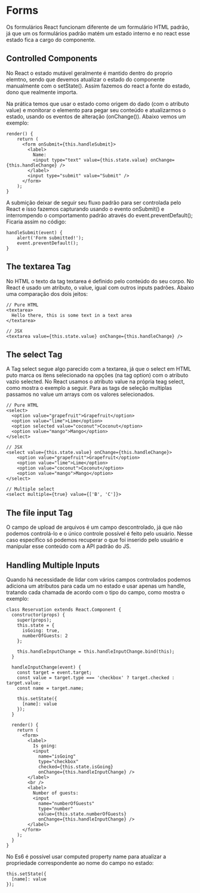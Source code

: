 # Forms

Os formulários React funcionam diferente de um formulário HTML padrão, já que um os formulários padrão matém um estado interno e no react esse estado fica a cargo do componente.

## Controlled Components

No React o estado mutável geralmente é mantido dentro do proprio elemtno, sendo que devemos atualizar o estado do componente manualmente com o setState(). Assim fazemos do react a fonte do estado, dono que realmente importa.

Na prática temos que usar o estado como origem do dado (com o atributo value) e monitorar o elemento para pegar seu conteúdo e atualizarmos o estado, usando os eventos de alteração (onChange()). Abaixo vemos um exemplo: 

```JS
render() {
    return (
      <form onSubmit={this.handleSubmit}>
        <label>
          Name:
          <input type="text" value={this.state.value} onChange={this.handleChange} />
        </label>
        <input type="submit" value="Submit" />
      </form>
    );
}
```

A submição deixar de seguir seu fluxo padrão para ser controlada pelo React e isso fazemos capturando usando o evento onSubmit() e interrompendo o comportamento padrão através do event.preventDefault(); Ficaria assim no código:


```JS
handleSubmit(event) {
    alert('Form submitted!');
    event.preventDefault();
}
```

## The textarea Tag

No HTML o texto da tag textarea é definido pelo conteúdo do seu corpo. No React é usado um atributo, o value, igual com outros inputs padrões. Abaixo uma comparação dos dois jeitos:

```JS
// Pure HTML
<textarea>
  Hello there, this is some text in a text area
</textarea>

// JSX
<textarea value={this.state.value} onChange={this.handleChange} />
```

## The select Tag

A Tag select segue algo parecido com a textarea, já que o select em HTML puto marca os itens selecionado na opções (na tag option) com o atributo vazio selected. No React usamos o atributo value na própria teag select, como mostra o exemplo a seguir. Para as tags de seleção multiplas passamos no value um arrays com os valores selecionados.

```JS
// Pure HTML
<select>
  <option value="grapefruit">Grapefruit</option>
  <option value="lime">Lime</option>
  <option selected value="coconut">Coconut</option>
  <option value="mango">Mango</option>
</select>

// JSX
<select value={this.state.value} onChange={this.handleChange}>
    <option value="grapefruit">Grapefruit</option>
    <option value="lime">Lime</option>
    <option value="coconut">Coconut</option>
    <option value="mango">Mango</option>
</select>

// Multiple select
<select multiple={true} value={['B', 'C']}>
```

## The file input Tag

O campo de upload de arquivos é um campo descontrolado, já que não podemos controlá-lo e o único controle possível é feito pelo usuário. Nesse caso especifico só podemos recuperar o que foi inserido pelo usuário e manipular esse conteúdo com a API padrão do JS.

## Handling Multiple Inputs

Quando há necessidade de lidar com vários campos controlados podemos adiciona um atributos para cada um no estado e usar apenas um handle, tratando cada chamada de acordo com o tipo do campo, como mostra o exemplo:

```JS
class Reservation extends React.Component {
  constructor(props) {
    super(props);
    this.state = {
      isGoing: true,
      numberOfGuests: 2
    };

    this.handleInputChange = this.handleInputChange.bind(this);
  }

  handleInputChange(event) {
    const target = event.target;
    const value = target.type === 'checkbox' ? target.checked : target.value;
    const name = target.name;

    this.setState({
      [name]: value
    });
  }

  render() {
    return (
      <form>
        <label>
          Is going:
          <input
            name="isGoing"
            type="checkbox"
            checked={this.state.isGoing}
            onChange={this.handleInputChange} />
        </label>
        <br />
        <label>
          Number of guests:
          <input
            name="numberOfGuests"
            type="number"
            value={this.state.numberOfGuests}
            onChange={this.handleInputChange} />
        </label>
      </form>
    );
  }
}
```

No Es6 é possível usar computed property name para atualizar a propriedade correspondente ao nome do campo no estado:

```JS
this.setState({
  [name]: value
});
```
